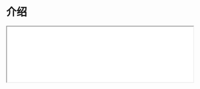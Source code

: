 # 介绍
 
<iframe src="./chap0.html" onload="javascript:(function(o){o.style.height=(o.contentWindow.document.body.scrollHeight+30)+'px';}(this));" width="100%">
</iframe>

